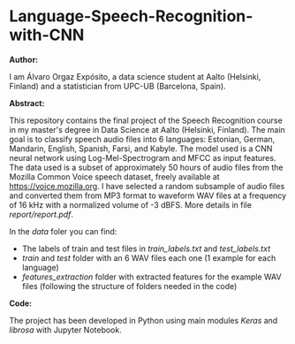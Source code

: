 # Language-Speech-Recognition-with-CNN

**Author:**

I am Álvaro Orgaz Expósito, a data science student at Aalto (Helsinki, Finland) and a statistician from UPC-UB (Barcelona, Spain).

**Abstract:**

This repository contains the final project of the Speech Recognition course in my master's degree in Data Science at Aalto (Helsinki, Finland). The main goal is to classify speech audio files into 6 languages: Estonian, German, Mandarin, English, Spanish, Farsi, and Kabyle. The model used is a CNN neural network using Log-Mel-Spectrogram and MFCC as input features. The data used is a subset of approximately 50 hours of audio files from the Mozilla Common Voice speech dataset, freely available at https://voice.mozilla.org. I have selected a random subsample of audio files and converted them from MP3 format to waveform WAV files at a frequency of 16 kHz with a normalized volume of -3 dBFS. More details in file *report/report.pdf*.

In the *data* foler you can find:
  - The labels of train and test files in *train_labels.txt* and *test_labels.txt*
  - *train* and *test* folder with an 6 WAV files each one (1 example for each language)
  - *features_extraction* folder with extracted features for the example WAV files (following the structure of folders needed in the code)

**Code:**

The project has been developed in Python using main modules *Keras* and *librosa* with Jupyter Notebook.
